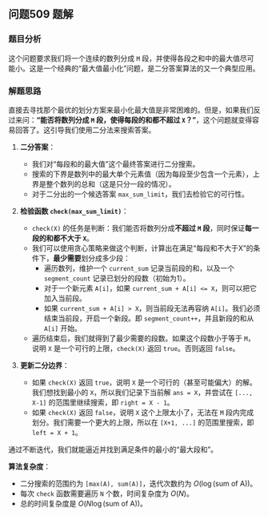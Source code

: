 ## 问题509 题解

### 题目分析

这个问题要求我们将一个连续的数列分成 `M` 段，并使得各段之和中的最大值尽可能小。这是一个经典的“最大值最小化”问题，是二分答案算法的又一个典型应用。

### 解题思路

直接去寻找那个最优的划分方案来最小化最大值是非常困难的。但是，如果我们反过来问：**“能否将数列分成 `M` 段，使得每段的和都不超过 `X`？”**，这个问题就变得容易回答了。这引导我们使用二分法来搜索答案。

1.  **二分答案**：
    -   我们对“每段和的最大值”这个最终答案进行二分搜索。
    -   搜索的下界是数列中的最大单个元素值（因为每段至少包含一个元素），上界是整个数列的总和（这是只分一段的情况）。
    -   对于二分出的一个候选答案 `max_sum_limit`，我们去检验它的可行性。

2.  **检验函数 `check(max_sum_limit)`**：
    -   `check(X)` 的任务是判断：我们能否将数列分成**不超过 `M` 段**，同时保证**每一段的和都不大于 `X`**。
    -   我们可以使用贪心策略来做这个判断，计算出在满足“每段和不大于X”的条件下，**最少需要**划分成多少段：
        -   遍历数列，维护一个 `current_sum` 记录当前段的和，以及一个 `segment_count` 记录已划分的段数（初始为1）。
        -   对于一个新元素 `A[i]`，如果 `current_sum + A[i] <= X`，则可以把它加入当前段。
        -   如果 `current_sum + A[i] > X`，则当前段无法再容纳 `A[i]`。我们必须结束当前段，开启一个新段。即 `segment_count++`，并且新段的和从 `A[i]` 开始。
    -   遍历结束后，我们就得到了最少需要的段数。如果这个段数小于等于 `M`，说明 `X` 是一个可行的上限，`check(X)` 返回 `true`。否则返回 `false`。

3.  **更新二分边界**：
    -   如果 `check(X)` 返回 `true`，说明 `X` 是一个可行的（甚至可能偏大）的解。我们想找到最小的 `X`，所以我们记录下当前解 `ans = X`，并尝试在 `[..., X-1]` 的范围里继续搜索，即 `right = X - 1`。
    -   如果 `check(X)` 返回 `false`，说明 `X` 这个上限太小了，无法在 `M` 段内完成划分。我们需要一个更大的上限，所以在 `[X+1, ...]` 的范围里搜索，即 `left = X + 1`。

通过不断迭代，我们就能逼近并找到满足条件的最小的“最大段和”。

**算法复杂度**：
-   二分搜索的范围约为 `[max(A), sum(A)]`，迭代次数约为 $O(\log(\text{sum of A}))$。
-   每次 `check` 函数需要遍历 `N` 个数，时间复杂度为 $O(N)$。
-   总的时间复杂度是 $O(N \log(\text{sum of A}))$。
